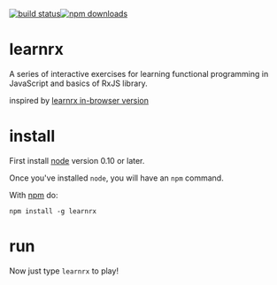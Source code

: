 [![build status](https://img.shields.io/travis/sejoker/learnrx/master.svg?style=flat-square)](https://travis-ci.org/sejoker/learnrx)[![npm downloads](https://img.shields.io/npm/dt/learnrx.svg?style=flat-square)](https://www.npmjs.com/package/learnrx)
# learnrx
A series of interactive exercises for learning functional programming in JavaScript and basics of RxJS library.

inspired by [learnrx in-browser version](https://github.com/ReactiveX/learnrx)

# install

First install [node](http://nodejs.org) version 0.10 or later.

Once you've installed `node`, you will have an `npm` command.

With [npm](https://npmjs.org) do:

```
npm install -g learnrx
```

# run

Now just type `learnrx` to play!
